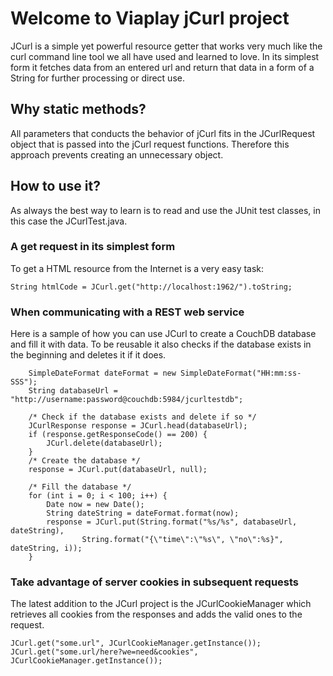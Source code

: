 



# Welcome to Viaplay jCurl project

JCurl is a simple yet powerful resource getter that works very much like the curl command line tool we all have used
and learned to love. In its simplest form it fetches data from an entered url and return that data in a form of a
String for further processing or direct use.



## Why static methods?

All parameters that conducts the behavior of jCurl fits in the JCurlRequest object that is passed into the jCurl request 
functions. Therefore this approach prevents creating an unnecessary object. 



## How to use it?

As always the best way to learn is to read and use the JUnit test classes, in this case the JCurlTest.java.


### A get request in its simplest form

To get a HTML resource from the Internet is a very easy task:

	String htmlCode = JCurl.get("http://localhost:1962/").toString;


### When communicating with a REST web service

Here is a sample of how you can use JCurl to create a CouchDB database and fill it with data. 
To be reusable it also checks if the database exists in the beginning and deletes it if it does.

		SimpleDateFormat dateFormat = new SimpleDateFormat("HH:mm:ss-SSS");
		String databaseUrl = "http://username:password@couchdb:5984/jcurltestdb";

		/* Check if the database exists and delete if so */
		JCurlResponse response = JCurl.head(databaseUrl);
		if (response.getResponseCode() == 200) {
			JCurl.delete(databaseUrl);
		}
		/* Create the database */
		response = JCurl.put(databaseUrl, null);

		/* Fill the database */
		for (int i = 0; i < 100; i++) {
			Date now = new Date();
			String dateString = dateFormat.format(now);
			response = JCurl.put(String.format("%s/%s", databaseUrl, dateString),
					String.format("{\"time\":\"%s\", \"no\":%s}", dateString, i));
		}


### Take advantage of server cookies in subsequent requests

The latest addition to the JCurl project is the JCurlCookieManager which retrieves all cookies from the responses and adds the valid ones to the request.

	JCurl.get("some.url", JCurlCookieManager.getInstance());
	JCurl.get("some.url/here?we=need&cookies", JCurlCookieManager.getInstance());


